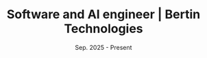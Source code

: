 ---
title: 'Software and AI engineer | Bertin Technologies'
description: 'Working on various projects within the computer science engineering department, including algorithm design, prototyping, software solutions, and development of innovative products'
date: "Sep. 2025 - Present"
image: '/Portfolio/images/logo_bertin_tech.png'
link: 'https://www.bertin-technologies.fr/'
tags: ["internship", "python"]
order: 47
---